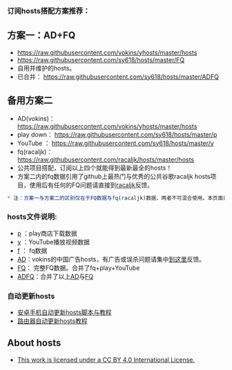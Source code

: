 ### 订阅hosts搭配方案推荐：

## 方案一：AD+FQ
* https://raw.githubusercontent.com/vokins/yhosts/master/hosts
* https://raw.githubusercontent.com/sy618/hosts/master/FQ
* 自用并维护的hosts。
* 已合并： https://raw.githubusercontent.com/sy618/hosts/master/ADFQ

## 备用方案二
* AD(vokins)：https://raw.githubusercontent.com/vokins/yhosts/master/hosts
* play down： https://raw.githubusercontent.com/sy618/hosts/master/p
* YouTube  ：  https://raw.githubusercontent.com/sy618/hosts/master/y
* fq(racaljk)：https://raw.githubusercontent.com/racaljk/hosts/master/hosts
* 公共项目搭配，订阅以上四个就能得到最新最全的hosts！
* 方案二内的fq数据引用了github上最热门与优秀的公共谷歌racaljk hosts项目，使用后有任何的FQ问题请直接到[racaljk](https://github.com/racaljk/hosts)反馈。

```javascript
* 注：方案一与方案二的区别仅在于FQ数据与fq(racaljk)数据，两者不可混合使用。本页面只维护方案一。
```

### hosts文件说明:
*  [p](https://raw.githubusercontent.com/sy618/hosts/master/p) ：play商店下载数据
*  [y](https://raw.githubusercontent.com/sy618/hosts/master/y) ：YouTube播放视频数据
*  [f](https://raw.githubusercontent.com/sy618/hosts/master/f) ： fq数据
*  [AD](https://raw.githubusercontent.com/vokins/yhosts/master/hosts)：vokins的中国广告hosts，有广告或误杀问题请集中[到这里](https://github.com/vokins/yhosts/)反馈。
*  [FQ](https://raw.githubusercontent.com/sy618/hosts/master/FQ)： 完整FQ数据。合并了fq+play+YouTube
*  [ADFQ](https://raw.githubusercontent.com/sy618/hosts/master/ADFQ)：合并了以上[AD](https://raw.githubusercontent.com/vokins/yhosts/master/hosts)与[FQ](https://raw.githubusercontent.com/sy618/hosts/master/FQ)

### 自动更新hosts
* [安卓手机自动更新hosts脚本与教程](https://github.com/sy618/hosts/tree/master/%E5%AE%89%E5%8D%93%E8%87%AA%E5%8A%A8%E6%9B%B4%E6%96%B0hosts)
* [路由器自动更新hosts教程](https://github.com/sy618/hosts/blob/master/%E8%B7%AF%E7%94%B1%E5%99%A8%E8%87%AA%E5%8A%A8%E6%9B%B4%E6%96%B0hosts/%E8%B7%AF%E7%94%B1%E5%99%A8%E8%87%AA%E5%8A%A8%E6%9B%B4%E6%96%B0hosts%E6%95%99%E7%A8%8B.txt)

## About hosts
* [This work is licensed under a CC BY 4.0 International License.](https://creativecommons.org/licenses/by/4.0/deed.zh)
